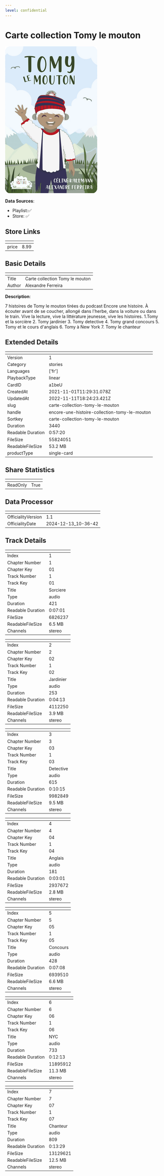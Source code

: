 ```yaml
---
level: confidential
---
```

# Carte collection Tomy le mouton

![card_[a1beU].png](../../img/cards/card_[a1beU].png)

**Data Sources**: 

- Playlist:✅
- Store: ✅


## Store Links

| <!-- --> | <!-- --> |
| - | - |
| price | 8.99 |


## Basic Details

| <!-- --> | <!-- --> |
| - | - |
| Title | Carte collection Tomy le mouton |
| Author | Alexandre Ferreira |

**Description**:

7 histoires de Tomy le mouton tirées du podcast Encore une histoire. À écouter avant de se coucher, allongé dans l'herbe, dans la voiture ou dans le train. Vive la lecture, vive la littérature jeunesse, vive les histoires.
1.Tomy et la sorcière
2. Tomy jardinier
3. Tomy detective
4. Tomy grand concours
5. Tomy et le cours d'anglais
6. Tomy à New York
7. Tomy le chanteur


## Extended Details

| <!-- --> | <!-- --> |
| - | - |
| Version | 1 |
| Category | stories |
| Languages | ['fr'] |
| PlaybackType | linear |
| CardID | a1beU |
| CreatedAt | 2021-11-01T11:29:31.078Z |
| UpdatedAt | 2022-11-11T18:24:23.421Z |
| slug | carte-collection-tomy-le-mouton |
| handle | encore-une-histoire-collection-tomy-le-mouton |
| Sortkey | carte-collection-tomy-le-mouton |
| Duration | 3440 |
| Readable Duration | 0:57:20 |
| FileSize | 55824051 |
| ReadableFileSize | 53.2 MB |
| productType | single-card |


## Share Statistics

| <!-- --> | <!-- --> |
| - | - |
| ReadOnly | True |


## Data Processor

| <!-- --> | <!-- --> |
| - | - |
| OfficialityVersion | 1.1
| OfficialityDate | 2024-12-13_10-36-42


## Track Details

| <!-- --> | <!-- --> |
| - | - |
| Index | 1 |
| Chapter Number | 1 |
| Chapter Key | 01 |
| Track Number | 1 |
| Track Key | 01 |
| Title | Sorciere |
| Type | audio |
| Duration | 421 |
| Readable Duration | 0:07:01 |
| FileSize | 6826237 |
| ReadableFileSize | 6.5 MB |
| Channels | stereo |

| <!-- --> | <!-- --> |
| - | - |
| Index | 2 |
| Chapter Number | 2 |
| Chapter Key | 02  |
| Track Number | 1 |
| Track Key | 02  |
| Title | Jardinier |
| Type | audio |
| Duration | 253 |
| Readable Duration | 0:04:13 |
| FileSize | 4112250 |
| ReadableFileSize | 3.9 MB |
| Channels | stereo |

| <!-- --> | <!-- --> |
| - | - |
| Index | 3 |
| Chapter Number | 3 |
| Chapter Key | 03 |
| Track Number | 1 |
| Track Key | 03 |
| Title | Detective |
| Type | audio |
| Duration | 615 |
| Readable Duration | 0:10:15 |
| FileSize | 9982849 |
| ReadableFileSize | 9.5 MB |
| Channels | stereo |

| <!-- --> | <!-- --> |
| - | - |
| Index | 4 |
| Chapter Number | 4 |
| Chapter Key | 04 |
| Track Number | 1 |
| Track Key | 04 |
| Title | Anglais |
| Type | audio |
| Duration | 181 |
| Readable Duration | 0:03:01 |
| FileSize | 2937672 |
| ReadableFileSize | 2.8 MB |
| Channels | stereo |

| <!-- --> | <!-- --> |
| - | - |
| Index | 5 |
| Chapter Number | 5 |
| Chapter Key | 05 |
| Track Number | 1 |
| Track Key | 05 |
| Title | Concours |
| Type | audio |
| Duration | 428 |
| Readable Duration | 0:07:08 |
| FileSize | 6939510 |
| ReadableFileSize | 6.6 MB |
| Channels | stereo |

| <!-- --> | <!-- --> |
| - | - |
| Index | 6 |
| Chapter Number | 6 |
| Chapter Key | 06 |
| Track Number | 1 |
| Track Key | 06 |
| Title | NYC |
| Type | audio |
| Duration | 733 |
| Readable Duration | 0:12:13 |
| FileSize | 11895912 |
| ReadableFileSize | 11.3 MB |
| Channels | stereo |

| <!-- --> | <!-- --> |
| - | - |
| Index | 7 |
| Chapter Number | 7 |
| Chapter Key | 07 |
| Track Number | 1 |
| Track Key | 07 |
| Title | Chanteur |
| Type | audio |
| Duration | 809 |
| Readable Duration | 0:13:29 |
| FileSize | 13129621 |
| ReadableFileSize | 12.5 MB |
| Channels | stereo |

